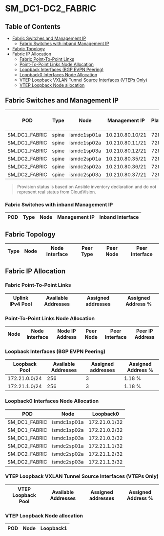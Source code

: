# SM_DC1-DC2_FABRIC

## Table of Contents

- [Fabric Switches and Management IP](#fabric-switches-and-management-ip)
  - [Fabric Switches with inband Management IP](#fabric-switches-with-inband-management-ip)
- [Fabric Topology](#fabric-topology)
- [Fabric IP Allocation](#fabric-ip-allocation)
  - [Fabric Point-To-Point Links](#fabric-point-to-point-links)
  - [Point-To-Point Links Node Allocation](#point-to-point-links-node-allocation)
  - [Loopback Interfaces (BGP EVPN Peering)](#loopback-interfaces-bgp-evpn-peering)
  - [Loopback0 Interfaces Node Allocation](#loopback0-interfaces-node-allocation)
  - [VTEP Loopback VXLAN Tunnel Source Interfaces (VTEPs Only)](#vtep-loopback-vxlan-tunnel-source-interfaces-vteps-only)
  - [VTEP Loopback Node allocation](#vtep-loopback-node-allocation)

## Fabric Switches and Management IP

| POD | Type | Node | Management IP | Platform | Provisioned in CloudVision | Serial Number |
| --- | ---- | ---- | ------------- | -------- | -------------------------- | ------------- |
| SM_DC1_FABRIC | spine | ismdc1sp01a | 10.210.80.10/21 | 7280R3 | Provisioned | - |
| SM_DC1_FABRIC | spine | ismdc1sp02a | 10.210.80.11/21 | 7280R3 | Provisioned | - |
| SM_DC1_FABRIC | spine | ismdc1sp03a | 10.210.80.12/21 | 7280R3 | Provisioned | - |
| SM_DC2_FABRIC | spine | ismdc2sp01a | 10.210.80.35/21 | 7280R3 | Provisioned | - |
| SM_DC2_FABRIC | spine | ismdc2sp02a | 10.210.80.36/21 | 7280R3 | Provisioned | - |
| SM_DC2_FABRIC | spine | ismdc2sp03a | 10.210.80.37/21 | 7280R3 | Provisioned | - |

> Provision status is based on Ansible inventory declaration and do not represent real status from CloudVision.

### Fabric Switches with inband Management IP

| POD | Type | Node | Management IP | Inband Interface |
| --- | ---- | ---- | ------------- | ---------------- |

## Fabric Topology

| Type | Node | Node Interface | Peer Type | Peer Node | Peer Interface |
| ---- | ---- | -------------- | --------- | ----------| -------------- |

## Fabric IP Allocation

### Fabric Point-To-Point Links

| Uplink IPv4 Pool | Available Addresses | Assigned addresses | Assigned Address % |
| ---------------- | ------------------- | ------------------ | ------------------ |

### Point-To-Point Links Node Allocation

| Node | Node Interface | Node IP Address | Peer Node | Peer Interface | Peer IP Address |
| ---- | -------------- | --------------- | --------- | -------------- | --------------- |

### Loopback Interfaces (BGP EVPN Peering)

| Loopback Pool | Available Addresses | Assigned addresses | Assigned Address % |
| ------------- | ------------------- | ------------------ | ------------------ |
| 172.21.0.0/24 | 256 | 3 | 1.18 % |
| 172.21.1.0/24 | 256 | 3 | 1.18 % |

### Loopback0 Interfaces Node Allocation

| POD | Node | Loopback0 |
| --- | ---- | --------- |
| SM_DC1_FABRIC | ismdc1sp01a | 172.21.0.1/32 |
| SM_DC1_FABRIC | ismdc1sp02a | 172.21.0.2/32 |
| SM_DC1_FABRIC | ismdc1sp03a | 172.21.0.3/32 |
| SM_DC2_FABRIC | ismdc2sp01a | 172.21.1.1/32 |
| SM_DC2_FABRIC | ismdc2sp02a | 172.21.1.2/32 |
| SM_DC2_FABRIC | ismdc2sp03a | 172.21.1.3/32 |

### VTEP Loopback VXLAN Tunnel Source Interfaces (VTEPs Only)

| VTEP Loopback Pool | Available Addresses | Assigned addresses | Assigned Address % |
| --------------------- | ------------------- | ------------------ | ------------------ |

### VTEP Loopback Node allocation

| POD | Node | Loopback1 |
| --- | ---- | --------- |
